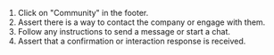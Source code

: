 1. Click on "Community" in the footer.
2. Assert there is a way to contact the company or engage with them.
3. Follow any instructions to send a message or start a chat.
4. Assert that a confirmation or interaction response is received.